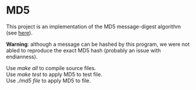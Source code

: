
# MD5

This project is an implementation of the MD5 message-digest algorithm (see [here](https://en.wikipedia.org/wiki/MD5)).


**Warning**: although a message can be hashed by this program, we were not abled to reproduce the exact MD5 hash (probably an issue with endianness).

Use *make all* to compile source files.  
Use *make test* to apply MD5 to test file.  
Use *./md5 file* to apply MD5 to file.
